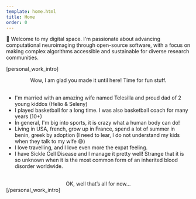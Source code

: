 ```yaml
---
template: home.html
title: Home
order: 0
---
```


🌟 Welcome to my digital space. I'm passionate about advancing computational neuroimaging through open-source software, with a focus on making complex algorithms accessible and sustainable for diverse research communities.

[personal_work_intro]

<div style="text-align: center;">Wow, I am glad you made it until here! Time for fun stuff.</div></br>

- I'm married with an amazing wife named Telesilla and proud dad of 2 young kiddos (Helio & Seleny)
- I played basketball for a long time. I was also basketball coach for many years (10+)
- In general, I'm big into sports, it is crazy what a human body can do!
- Living in USA, french, grow up in France, spend a lot of summer in benin, greek by adoption (I need to lear, I do not understand my kids when they talk to my wife 😅)
- I love travelling, and I love even more the expat feeling.
- I have Sickle Cell Disease and I manage it pretty well! Strange that it is so unknown when it is the most common form of an inherited blood disorder worldwide.</br></br>

<div style="text-align: center;">OK, well that’s all for now…</div>
[/personal_work_intro]
